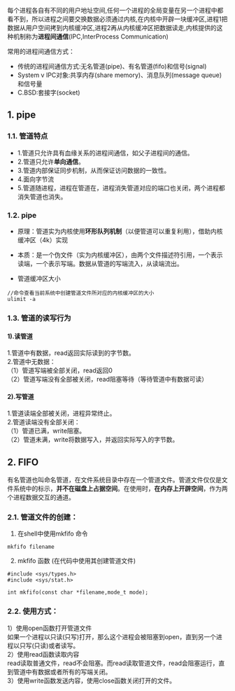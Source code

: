 
每个进程各⾃有不同的⽤户地址空间,任何⼀个进程的全局变量在另⼀个进程中都看不到，所以进程之间要交换数据必须通过内核,在内核中开辟⼀块缓冲区,进程1把数据从⽤户空间拷到内核缓冲区,进程2再从内核缓冲区把数据读⾛,内核提供的这种机制称为**进程间通信**(IPC,InterProcess Communication) 

常用的进程间通信方式：

- 传统的进程间通信方式:无名管道(pipe)、有名管道(fifo)和信号(signal)
- System v IPC对象:共享内存(share memory)、消息队列(message queue)和信号量
- C.BSD:套接字(socket) 

## 1. pipe
### 1.1. 管道特点

- 1.管道只允许具有血缘关系的进程间通信，如父子进程间的通信。
- 2.管道只允许**单向通信**。
- 3.管道内部保证同步机制，从而保证访问数据的一致性。
- 4.面向字节流
- 5.管道随进程，进程在管道在，进程消失管道对应的端口也关闭，两个进程都消失管道也消失。

### 1.2. pipe
* 原理：管道实为内核使用**环形队列机制**（以便管道可以重复利用），借助内核缓冲区（4k）实现
* 本质：是一个伪文件（实为内核缓冲区），由两个文件描述符引用，一个表示读端，一个表示写端。数据从管道的写端流入，从读端流出。

* 管道缓冲区大小
```
//命令查看当前系统中创建管道文件所对应的内核缓冲区的大小
ulimit -a
```

### 1.3. 管道的读写行为

#### 1).读管道
1.管道中有数据，read返回实际读到的字节数。  
2.管道中无数据：  
（1）管道写端被全部关闭，read返回0  
（2）管道写端没有全部被关闭，read阻塞等待（等待管道中有数据可读）  
#### 2).写管道
1.管道读端全部被关闭，进程异常终止。  
2.管道读端没有全部关闭：  
（1）管道已满，write阻塞。  
（2）管道未满，write将数据写入，并返回实际写入的字节数。  
## 2. FIFO
有名管道也叫命名管道，在文件系统目录中存在一个管道文件。管道文件仅仅是文件系统中的标示，**并不在磁盘上占据空间**。在使用时，**在内存上开辟空间**，作为两个进程数据交互的通道。
### 2.1. 管道文件的创建：
1) 在shell中使用mkfifo 命令 
```
mkfifo filename
```
2) mkfifo 函数 (在代码中使用其创建管道文件) 
```
#include <sys/types.h>
#include <sys/stat.h>

int mkfifo(const char *filename,mode_t mode);
```
### 2.2. 使用方式：
1）使用open函数打开管道文件  
如果一个进程以只读(只写)打开，那么这个进程会被阻塞到open，直到另一个进程以只写(只读)或者读写。  
2）使用read函数读取内容  
read读取普通文件，read不会阻塞。而read读取管道文件，read会阻塞运行，直到管道中有数据或者所有的写端关闭。  
3）使用write函数发送内容，使用close函数关闭打开的文件。   